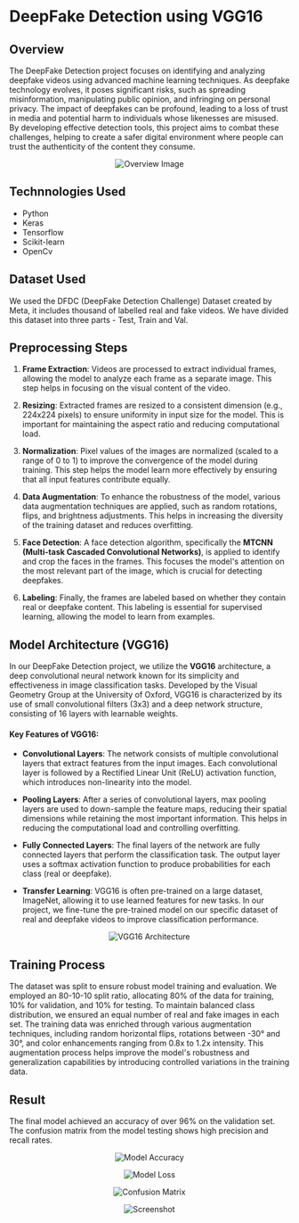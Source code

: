 # DeepFake Detection using VGG16
## Overview
The DeepFake Detection project focuses on identifying and analyzing deepfake videos using advanced machine learning techniques. As deepfake technology evolves, it poses significant risks, such as spreading misinformation, manipulating public opinion, and infringing on personal privacy. The impact of deepfakes can be profound, leading to a loss of trust in media and potential harm to individuals whose likenesses are misused. By developing effective detection tools, this project aims to combat these challenges, helping to create a safer digital environment where people can trust the authenticity of the content they consume.

<p align="center">
  <img src="https://github.com/user-attachments/assets/4c3ce79c-b253-455e-92ab-94a2b95a91f0" alt="Overview Image">
</p>

## Technnologies Used
- Python
- Keras
- Tensorflow
- Scikit-learn
- OpenCv

## Dataset Used
We used the DFDC (DeepFake Detection Challenge) Dataset created by Meta, it includes thousand of labelled real and fake videos. We have divided this dataset into three parts - Test, Train and Val.

## Preprocessing Steps

1. **Frame Extraction**: Videos are processed to extract individual frames, allowing the model to analyze each frame as a separate image. This step helps in focusing on the visual content of the video.

2. **Resizing**: Extracted frames are resized to a consistent dimension (e.g., 224x224 pixels) to ensure uniformity in input size for the model. This is important for maintaining the aspect ratio and reducing computational load.

3. **Normalization**: Pixel values of the images are normalized (scaled to a range of 0 to 1) to improve the convergence of the model during training. This step helps the model learn more effectively by ensuring that all input features contribute equally.

4. **Data Augmentation**: To enhance the robustness of the model, various data augmentation techniques are applied, such as random rotations, flips, and brightness adjustments. This helps in increasing the diversity of the training dataset and reduces overfitting.

5. **Face Detection**: A face detection algorithm, specifically the **MTCNN (Multi-task Cascaded Convolutional Networks)**, is applied to identify and crop the faces in the frames. This focuses the model's attention on the most relevant part of the image, which is crucial for detecting deepfakes.

6. **Labeling**: Finally, the frames are labeled based on whether they contain real or deepfake content. This labeling is essential for supervised learning, allowing the model to learn from examples.

## Model Architecture (VGG16)

In our DeepFake Detection project, we utilize the **VGG16** architecture, a deep convolutional neural network known for its simplicity and effectiveness in image classification tasks. Developed by the Visual Geometry Group at the University of Oxford, VGG16 is characterized by its use of small convolutional filters (3x3) and a deep network structure, consisting of 16 layers with learnable weights.
#### Key Features of VGG16:
- **Convolutional Layers**: The network consists of multiple convolutional layers that extract features from the input images. Each convolutional layer is followed by a Rectified Linear Unit (ReLU) activation function, which introduces non-linearity into the model.
  
- **Pooling Layers**: After a series of convolutional layers, max pooling layers are used to down-sample the feature maps, reducing their spatial dimensions while retaining the most important information. This helps in reducing the computational load and controlling overfitting.

- **Fully Connected Layers**: The final layers of the network are fully connected layers that perform the classification task. The output layer uses a softmax activation function to produce probabilities for each class (real or deepfake).

- **Transfer Learning**: VGG16 is often pre-trained on a large dataset, ImageNet, allowing it to use learned features for new tasks. In our project, we fine-tune the pre-trained model on our specific dataset of real and deepfake videos to improve classification performance.

<p align="center">
  <img src="https://github.com/user-attachments/assets/a3e202cf-d3d6-417a-bf76-22e8137029bb" alt="VGG16 Architecture">
</p>

## Training Process

The dataset was split to ensure robust model training and evaluation. We employed an 80-10-10 split ratio, allocating 80% of the data for training, 10% for validation, and 10% for testing. To maintain balanced class distribution, we ensured an equal number of real and fake images in each set. The training data was enriched through various augmentation techniques, including random horizontal flips, rotations between -30° and 30°, and color enhancements ranging from 0.8x to 1.2x intensity. This augmentation process helps improve the model's robustness and generalization capabilities by introducing controlled variations in the training data.

## Result 
The final model achieved an accuracy of over 96% on the validation set. The confusion matrix from the model testing shows high precision and recall rates.

<p align="center">
  <img src="https://github.com/user-attachments/assets/37422e30-51c1-45d8-be2b-127357a57831" alt="Model Accuracy">
</p>

<p align="center">
  <img src="https://github.com/user-attachments/assets/42594b29-a7f3-45ad-be04-dc2234c73acd" alt="Model Loss">
</p>

<p align="center">
  <img src="https://github.com/user-attachments/assets/4f58e96b-7c1d-4a30-bc85-90e9952f3261" alt="Confusion Matrix">
</p>

<p align="center">
  <img src="https://github.com/user-attachments/assets/806fbc71-8f51-4781-9873-61cb87e02246" alt="Screenshot">
</p>
